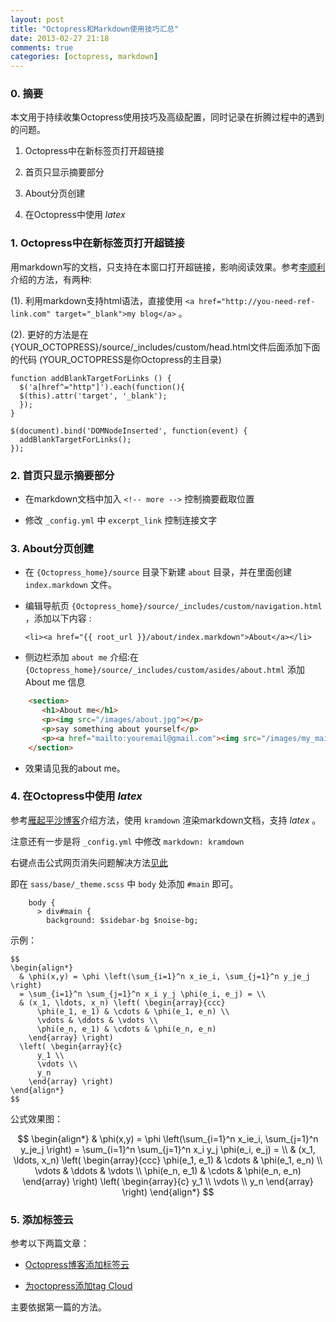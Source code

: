 ```yaml
---
layout: post
title: "Octopress和Markdown使用技巧汇总"
date: 2013-02-27 21:18
comments: true
categories: [octopress, markdown]
---
```



### 0. 摘要 ###
本文用于持续收集Octopress使用技巧及高级配置，同时记录在折腾过程中的遇到的问题。

1. Octopress中在新标签页打开超链接

2. 首页只显示摘要部分

3. About分页创建

4. 在Octopress中使用 $latex$
<!-- more -->

### 1. Octopress中在新标签页打开超链接 ###
用markdown写的文档，只支持在本窗口打开超链接，影响阅读效果。参考[李顺利][1]介绍的方法，有两种:

(1). 利用markdown支持html语法，直接使用 `<a href="http://you-need-ref-link.com" target="_blank">my blog</a>` 。

(2). 更好的方法是在{YOUR_OCTOPRESS}/source/_includes/custom/head.html文件后面添加下面的代码 (YOUR_OCTOPRESS是你Octopress的主目录)

    function addBlankTargetForLinks () {
      $('a[href^="http"]').each(function(){
      $(this).attr('target', '_blank');
      });
    }

    $(document).bind('DOMNodeInserted', function(event) {
      addBlankTargetForLinks();
    });

[1]: http://www.blogjava.net/lishunli/archive/2013/01/20/394478.html "李顺利"

### 2. 首页只显示摘要部分 ###
* 在markdown文档中加入 `<!-- more -->` 控制摘要截取位置

* 修改 `_config.yml` 中 `excerpt_link` 控制连接文字

### 3. About分页创建 ###
* 在 `{Octopress_home}/source` 目录下新建 `about` 目录，并在里面创建 `index.markdown` 文件。

* 编辑导航页 `{Octopress_home}/source/_includes/custom/navigation.html` ，添加以下内容 :

     `<li><a href="{{ root_url }}/about/index.markdown">About</a></li>`

* 侧边栏添加 `about me` 介绍:在 `{Octopress_home}/source/_includes/custom/asides/about.html` 添加 About me 信息

```html
    <section>
       <h1>About me</h1>
       <p><img src="/images/about.jpg"></p>
       <p>say something about yourself</p>
       <p><a href="mailto:youremail@gmail.com"><img src="/images/my_mail.png" alt="youremail@gmail.com"></a></p>
    </section>
```

* 效果请见我的about me。

### 4. 在Octopress中使用 $latex$ ###
参考[雁起平沙博客][2]介绍方法，使用 `kramdown` 渲染markdown文档，支持 $latex$ 。

注意还有一步是将 `_config.yml` 中修改 `markdown: kramdown`

右键点击公式网页消失问题解决方法[见此][3]

即在 `sass/base/_theme.scss` 中 `body` 处添加 `#main` 即可。

```
	body {
	  > div#main {
	    background: $sidebar-bg $noise-bg;
```

示例：


	$$
	\begin{align*}
	  & \phi(x,y) = \phi \left(\sum_{i=1}^n x_ie_i, \sum_{j=1}^n y_je_j \right)
	  = \sum_{i=1}^n \sum_{j=1}^n x_i y_j \phi(e_i, e_j) = \\
	  & (x_1, \ldots, x_n) \left( \begin{array}{ccc}
	      \phi(e_1, e_1) & \cdots & \phi(e_1, e_n) \\
	      \vdots & \ddots & \vdots \\
	      \phi(e_n, e_1) & \cdots & \phi(e_n, e_n)
	    \end{array} \right)
	  \left( \begin{array}{c}
	      y_1 \\
	      \vdots \\
	      y_n
	    \end{array} \right)
	\end{align*}
	$$

公式效果图：


$$
\begin{align*}
  & \phi(x,y) = \phi \left(\sum_{i=1}^n x_ie_i, \sum_{j=1}^n y_je_j \right)
  = \sum_{i=1}^n \sum_{j=1}^n x_i y_j \phi(e_i, e_j) = \\
  & (x_1, \ldots, x_n) \left( \begin{array}{ccc}
      \phi(e_1, e_1) & \cdots & \phi(e_1, e_n) \\
      \vdots & \ddots & \vdots \\
      \phi(e_n, e_1) & \cdots & \phi(e_n, e_n)
    \end{array} \right)
  \left( \begin{array}{c}
      y_1 \\
      \vdots \\
      y_n
    \end{array} \right)
\end{align*}
$$

[2]: http://yanping.me/cn/blog/2012/03/10/octopress-with-latex/ "雁起平沙博客"

[3]: http://www.yanjiuyanjiu.com/blog/20130402/ "见此"

### 5. 添加标签云 ###

参考以下两篇文章：

 * [Octopress博客添加标签云][4]

 * [为octopress添加tag Cloud][5]

主要依据第一篇的方法。

[4]: http://blog.tinyxd.me/blog/2012/06/25/octopress-add-tag-cloud/ "Octopress博客添加标签云" 

[5]: http://yang3wei.github.io/blog/2013/01/30/zhuan-zai-wei-octopress-tian-jia-biao-qian-yun/ "为octopress添加tag Cloud"

